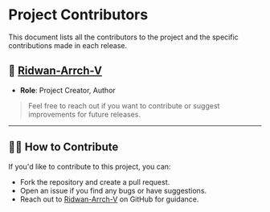 # Project Contributors

This document lists all the contributors to the project and the specific contributions made in each release.

## 🏅 [Ridwan-Arrch-V](https://github.com/ridwan-arrch-v)

- **Role**: Project Creator, Author

> Feel free to reach out if you want to contribute or suggest improvements for future releases.

---

## 👨‍💻 How to Contribute

If you'd like to contribute to this project, you can:

- Fork the repository and create a pull request.
- Open an issue if you find any bugs or have suggestions.
- Reach out to [Ridwan-Arrch-V](https://github.com/ridwan-arrch-v) on GitHub for guidance.
